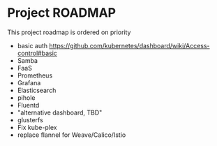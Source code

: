 # Project ROADMAP
This project roadmap is ordered on priority

* basic auth https://github.com/kubernetes/dashboard/wiki/Access-control#basic
* Samba
* FaaS
* Prometheus 
* Grafana
* Elasticsearch
* pihole
* Fluentd
* "alternative dashboard, TBD"
* glusterfs
* Fix kube-plex
* replace flannel for Weave/Calico/Istio
